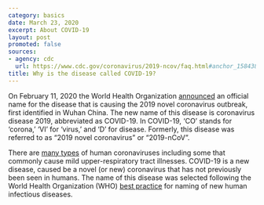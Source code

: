```yaml
---
category: basics
date: March 23, 2020
excerpt: About COVID-19
layout: post
promoted: false
sources:
- agency: cdc
  url: https://www.cdc.gov/coronavirus/2019-ncov/faq.html#anchor_1584386215012
title: Why is the disease called COVID-19?
---
```


On February 11, 2020 the World Health Organization [announced](https://twitter.com/DrTedros/status/1227297754499764230) an official name for the disease that is causing the 2019 novel coronavirus outbreak, first identified in Wuhan China. The new name of this disease is coronavirus disease 2019, abbreviated as COVID-19. In COVID-19, ‘CO’ stands for ‘corona,’ ‘VI’ for ‘virus,’ and ‘D’ for disease. Formerly, this disease was referred to as “2019 novel coronavirus” or “2019-nCoV”.

There are [many types](https://www.cdc.gov/coronavirus/2019-ncov/index.html) of human coronaviruses including some that commonly cause mild upper-respiratory tract illnesses. COVID-19 is a new disease, caused be a novel (or new) coronavirus that has not previously been seen in humans. The name of this disease was selected following the World Health Organization (WHO) [best practice](https://www.who.int/topics/infectious_diseases/naming-new-diseases/en/) for naming of new human infectious diseases.